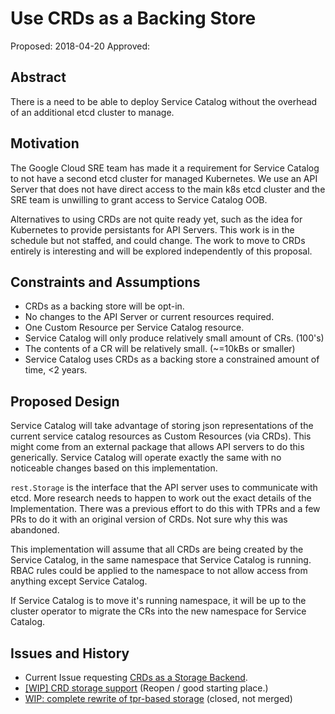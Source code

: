 # Use CRDs as a Backing Store

Proposed: 2018-04-20
Approved: 

## Abstract

There is a need to be able to deploy Service Catalog without the overhead of an
additional etcd cluster to manage.


## Motivation

The Google Cloud SRE team has made it a requirement for Service Catalog to not
have a second etcd cluster for managed Kubernetes. We use an API Server that
does not have direct access to the main k8s etcd cluster and the SRE team is
unwilling to grant access to Service Catalog OOB.


Alternatives to using CRDs are not quite ready yet, such as the idea for
Kubernetes to provide persistants for API Servers. This work is in the schedule
but not staffed, and could change. The work to move to CRDs entirely is
interesting and will be explored independently of this proposal.


## Constraints and Assumptions

 - CRDs as a backing store will be opt-in.
 - No changes to the API Server or current resources required.
 - One Custom Resource per Service Catalog resource. 
 - Service Catalog will only produce relatively small amount of CRs. (100's)
 - The contents of a CR will be relatively small. (~=10kBs or smaller)
 - Service Catalog uses CRDs as a backing store a constrained amount of time, <2 years.

## Proposed Design

Service Catalog will take advantage of storing json representations of the current
service catalog resources as Custom Resources (via CRDs). This might come from an
external package that allows API servers to do this generically. Service Catalog
will operate exactly the same with no noticeable changes based on this implementation.

`rest.Storage` is the interface that the API server uses to communicate with etcd. More 
research needs to happen to work out the exact details of the Implementation. There 
was a previous effort to do this with TPRs and a few PRs to do it with an original version of 
CRDs. Not sure why this was abandoned. 

This implementation will assume that all CRDs are being created by the Service Catalog,
in the same namespace that Service Catalog is running. RBAC rules could be applied to the
namespace to not allow access from anything except Service Catalog. 

If Service Catalog is to move it's running namespace, it will be up to the cluster
operator to migrate the CRs into the new namespace for Service Catalog.


## Issues and History

 - Current Issue requesting [CRDs as a Storage Backend](https://github.com/kubernetes-incubator/service-catalog/issues/1088).
 - [[WIP] CRD storage support](https://github.com/kubernetes-incubator/service-catalog/pull/1105) (Reopen / good starting place.)
 - [WIP: complete rewrite of tpr-based storage](https://github.com/kubernetes-incubator/service-catalog/pull/612) (closed, not merged)